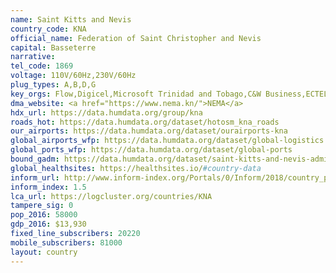 ```yaml
---
name: Saint Kitts and Nevis
country_code: KNA
official_name: Federation of Saint Christopher and Nevis
capital: Basseterre
narrative:
tel_code: 1869
voltage: 110V/60Hz,230V/60Hz
plug_types: A,B,D,G
key_orgs: Flow,Digicel,Microsoft Trinidad and Tobago,C&W Business,ECTEL (Eastern Caribbean Telecommunications Authority),St. Kitts and Nevis National Telecommunications Regulatory Commission,The Cable
dma_website: <a href="https://www.nema.kn/">NEMA</a>
hdx_url: https://data.humdata.org/group/kna
roads_hot: https://data.humdata.org/dataset/hotosm_kna_roads
our_airports: https://data.humdata.org/dataset/ourairports-kna
global_airports_wfp: https://data.humdata.org/dataset/global-logistics
global_ports_wfp: https://data.humdata.org/dataset/global-ports
bound_gadm: https://data.humdata.org/dataset/saint-kitts-and-nevis-administrative-level-0-nation-and-1-parish-boundaries
global_healthsites: https://healthsites.io/#country-data
inform_url: http://www.inform-index.org/Portals/0/Inform/2018/country_profiles/KNA.pdf
inform_index: 1.5
lca_url: https://logcluster.org/countries/KNA
tampere_sig: 0
pop_2016: 58000
gdp_2016: $13,930
fixed_line_subscribers: 20220
mobile_subscribers: 81000
layout: country
---
```

